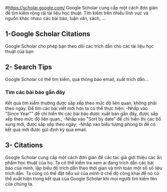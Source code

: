 #https://scholar.google.com/
Google Scholar cung cấp một cách đơn giản để tìm kiếm rộng rãi tài liệu học thuật. Tìm kiếm trên nhiều lĩnh vực và nguồn khác nhau: các bài báo, luận văn, sách, ... 
## 1-Google Scholar Citations
 Google Scholar cho phép bạn theo dõi các trích dẫn cho các tài liệu học thuật của bạn
## 2- Search Tips
 Google Scholar có thể tìm kiếm, qua thông báo email, xuất trích dẫn...
### Tìm các bài báo gần đây 
 Kết quả tìm kiếm thường được sắp xếp theo mức độ liên quan, không phải theo ngày. Để tìm các bài viết mới hơn ta có thể thực hiện:
 -Nhấp vào "Since Year"" để chỉ hiển thị các bài báo được xuất bản gần đây, được sắp xếp theo mức độ liên quan.;
 -Nhấp vào "Sort by date" để chỉ hiển thị các bổ sung mới, được sắp xếp theo ngày;
 -Nhấp vào biểu tượng phong bì để có kết quả mới được gửi định kỳ qua email. 

## 3- Citations
 Google Scholar cung cấp một cách đơn giản để các tác giả giới thiệu các ấn phẩm học thuật của họ. Ta có thể kiểm tra xem ai đang trích dẫn các bài báo của mình, 
 lập biểu đồ trích dẫn theo thời gian và tính toán một số số liệu trích dẫn. Ta cũng có thể đặt tiểu sử của mình ở chế độ công khai để nó có thể xuất hiện trong kết 
 quả của Google Scholar khi mọi người tìm kiếm tên của chúng ta.
